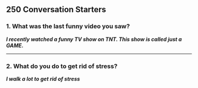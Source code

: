 ## 250 Conversation Starters ##


### 1.    What was the last funny video you saw? ###

***I recently watched a funny TV show on TNT. This show is called just a GAME.***

----------------

### 2.    What do you do to get rid of stress? ###

***I walk a lot to get rid of stress***

